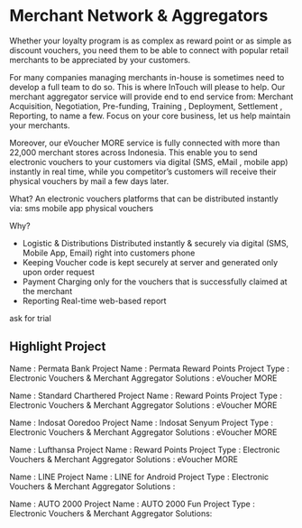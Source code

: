 # Merchant Network & Aggregators 
Whether your loyalty program is as complex as reward point or as simple as discount vouchers, you need them to be able to connect with popular retail merchants to be appreciated by your customers.

For many companies managing merchants in-house is sometimes need to develop a full team to do so. This is where InTouch will please to help. Our merchant aggregator service will provide end to end service from: Merchant Acquisition, Negotiation, Pre-funding, Training , Deployment, Settlement , Reporting, to name a few. Focus on your core business, let us help maintain your merchants. 

Moreover, our eVoucher MORE service is fully connected with more than 22,000 merchant stores across Indonesia. This enable you to send electronic vouchers to your customers via digital (SMS, eMail , mobile app) instantly in real time, while you competitor’s customers will receive their physical vouchers by mail a few days later. 


What? 
An electronic vouchers platforms that can be distributed instantly via:
sms
mobile app
physical vouchers

Why? 
- Logistic & Distributions
Distributed instantly & securely via digital (SMS, Mobile App, Email) right into customers phone
- Keeping
Voucher code is kept securely at server and generated only upon order request
- Payment
Charging only for the vouchers that is successfully claimed at the merchant 
- Reporting
Real-time web-based report 

ask for trial 

## Highlight Project
Name : Permata Bank 
Project Name : Permata Reward Points 
Project Type : Electronic Vouchers & Merchant Aggregator Solutions : eVoucher MORE 

Name : Standard Charthered 
Project Name : Reward Points
Project Type : Electronic Vouchers & Merchant Aggregator Solutions : eVoucher MORE 

Name : Indosat Ooredoo
Project Name : Indosat Senyum
Project Type : Electronic Vouchers & Merchant Aggregator Solutions : eVoucher MORE

Name : Lufthansa
Project Name : Reward Points
Project Type : Electronic Vouchers & Merchant Aggregator Solutions : eVoucher MORE 

Name : LINE
Project Name : LINE for Android
Project Type : Electronic Vouchers & Merchant Aggregator Solutions :

Name : AUTO 2000
Project Name : AUTO 2000 Fun
Project Type : Electronic Vouchers & Merchant Aggregator Solutions:


